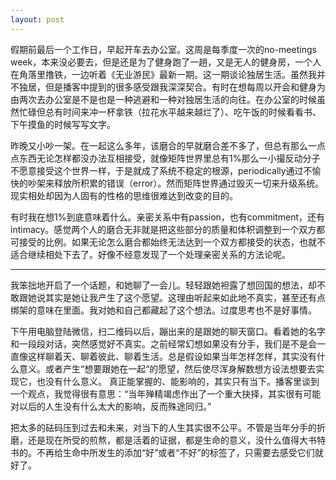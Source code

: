 ```yaml
---
layout: post
---
```


假期前最后一个工作日，早起开车去办公室。这周是每季度一次的no-meetings week，本来没必要去，但是还是为了健身跑了一趟，又是无人的健身房，一个人在角落里撸铁，一边听着《无业游民》最新一期。这一期谈论独居生活。虽然我并不独居，但是播客中提到的很多感受跟我深深契合。有时在想每周以开会和健身为由两次去办公室是不是也是一种逃避和一种对独居生活的向往。在办公室的时候虽然忙碌但总有时间来冲一杯拿铁（拉花水平越来越烂了）、吃午饭的时候看看书、下午摸鱼的时候写写文字。

昨晚又小吵一架。在一起这么多年，该磨合的早就磨合差不多了，但总有那么一点点东西无论怎样都没办法互相接受，就像矩阵世界里总有1%那么一小撮反动分子不愿意接受这个世界一样，于是就成了系统不稳定的根源，periodically通过不愉快的吵架来释放所积累的错误（error）。然而矩阵世界通过毁灭一切来升级系统。现实相处却因为人固有的性格的思维很难达到改变的目的。

有时我在想1%到底意味着什么。亲密关系中有passion，也有commitment，还有intimacy。感觉两个人的磨合无非就是把这些部分的质量和体积调整到一个双方都可接受的比例。如果无论怎么磨合都始终无法达到一个双方都接受的状态，也就不适合继续相处下去了。好像不经意发现了一个处理亲密关系的方法论呢。

* * *

我笨拙地开启了一个话题，和她聊了一会儿。轻轻跟她袒露了想回国的想法，却不敢跟她说其实是她让我产生了这个愿望。这理由听起来如此地不真实，甚至还有点绑架的意味在里面。我对她和自己都藏起了这个想法。过度思考也不是好事情。

下午用电脑登陆微信，扫二维码以后，蹦出来的是跟她的聊天窗口。看着她的名字和一段段对话，突然感觉好不真实。之前经常幻想如果没有分手，我们是不是会一直像这样聊着天、聊着彼此、聊着生活。总是假设如果当年怎样怎样，其实没有什么意义。或者产生“想要跟她在一起“的愿望，然后使尽浑身解数想方设法想要去实现它，也没有什么意义。 真正能掌握的、能影响的，其实只有当下。播客里谈到一个观点，我觉得很有意思：“当年殚精竭虑作出了一个重大抉择，其实很有可能对以后的人生没有什么太大的影响，反而殊途同归。”

把太多的砝码压到过去和未来，对当下的人生其实很不公平。不管是当年分手的折磨，还是现在所受的煎熬，都是活着的证据，都是生命的意义，没什么值得大书特书的。不再给生命中所发生的添加“好”或者“不好”的标签了，只需要去感受它们就好了。
